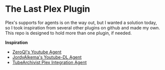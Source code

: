 # The Last Plex Plugin

Plex's supports for agents is on the way out, but I wanted a solution today, so I took inspiration from several other plugins on github and made my own. This repo is designed to hold more than one plugin, if needed.

**Inspiration**

- [ZeroQI's Youtube Agent](https://github.com/ZeroQI/YouTube-Agent.bundle)
- [JordyAlkema's Youtube-DL Agent](https://github.com/JordyAlkema/Youtube-DL-Agent.bundle)
- [TubeArchivist Plex Integration Agent](https://github.com/tubearchivist/tubearchivist-plex)
